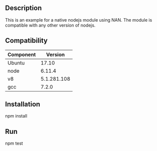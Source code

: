 Description
-----------
This is an example for a native nodejs module using NAN.
The module is compatible with any other version of nodejs. 

Compatibility
------------

|Component|Version |
|-------|-----------|
|Ubuntu | 17.10     |
|node   | 6.11.4    |
|v8     | 5.1.281.108|
|gcc    | 7.2.0    |

Installation
------------
npm install

Run
---
npm test